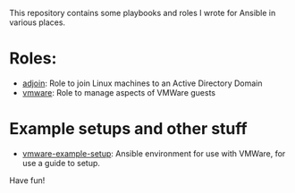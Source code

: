 This repository contains some playbooks and roles I wrote for Ansible in various places.

# Roles:
* [adjoin](roles/adjoin/): Role to join Linux machines to an Active Directory Domain
* [vmware](roles/vmware/): Role to manage aspects of VMWare guests

# Example setups and other stuff
* [vmware-example-setup](vmware-example-setup/): Ansible environment for use with VMWare, for use a guide to setup.

Have fun!
